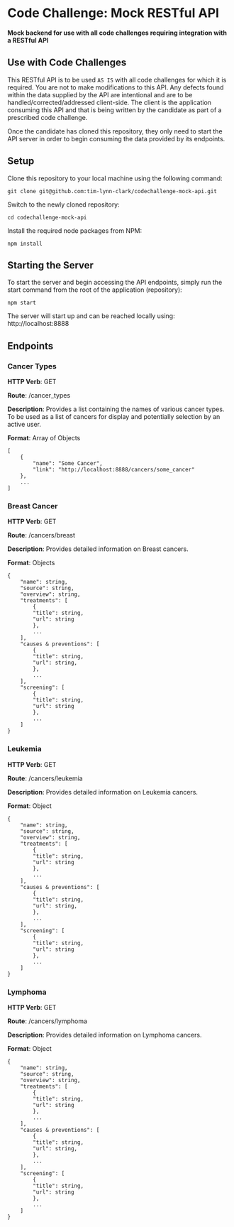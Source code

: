 # Code Challenge: Mock RESTful API
__Mock backend for use with all code challenges requiring integration with a RESTful API__

## Use with Code Challenges
This RESTful API is to be used `AS IS` with all code challenges for which it is required. You are not to make modifications to this API. Any defects found within the data supplied by the API are intentional and are to be handled/corrected/addressed client-side. The client is the application consuming this API and that is being written by the candidate as part of a prescribed code challenge.

Once the candidate has cloned this repository, they only need to start the API server in order to begin consuming the data provided by its endpoints.

## Setup
Clone this repository to your local machine using the following command:

    git clone git@github.com:tim-lynn-clark/codechallenge-mock-api.git

Switch to the newly cloned repository:

    cd codechallenge-mock-api

Install the required node packages from NPM:

    npm install

## Starting the Server
To start the server and begin accessing the API endpoints, simply run the start command from the root of the application (repository):

    npm start

The server will start up and can be reached locally using: http://localhost:8888

## Endpoints

### Cancer Types

__HTTP Verb__: GET

__Route__: /cancer_types

__Description__: Provides a list containing the names of various cancer types. To be used as a list of cancers for display and potentially selection by an active user.

__Format__: Array of Objects

    [
        {
            "name": "Some Cancer",
            "link": "http://localhost:8888/cancers/some_cancer"
        },
        ...
    ]

### Breast Cancer

__HTTP Verb__: GET

__Route__: /cancers/breast

__Description__: Provides detailed information on Breast cancers.

__Format__: Objects

    {
        "name": string,
        "source": string,
        "overview": string,
        "treatments": [
            {
            "title": string,
            "url": string
            },
            ...
        ],
        "causes & preventions": [
            {
            "title": string,
            "url": string,
            },
            ...
        ],
        "screening": [
            {
            "title": string,
            "url": string
            },
            ...
        ]
    }

### Leukemia

__HTTP Verb__: GET

__Route__: /cancers/leukemia

__Description__: Provides detailed information on Leukemia cancers.

__Format__: Object

    {
        "name": string,
        "source": string,
        "overview": string,
        "treatments": [
            {
            "title": string,
            "url": string
            },
            ...
        ],
        "causes & preventions": [
            {
            "title": string,
            "url": string,
            },
            ...
        ],
        "screening": [
            {
            "title": string,
            "url": string
            },
            ...
        ]
    }

### Lymphoma

__HTTP Verb__: GET

__Route__: /cancers/lymphoma

__Description__: Provides detailed information on Lymphoma cancers.

__Format__: Object

    {
        "name": string,
        "source": string,
        "overview": string,
        "treatments": [
            {
            "title": string,
            "url": string
            },
            ...
        ],
        "causes & preventions": [
            {
            "title": string,
            "url": string,
            },
            ...
        ],
        "screening": [
            {
            "title": string,
            "url": string
            },
            ...
        ]
    }
